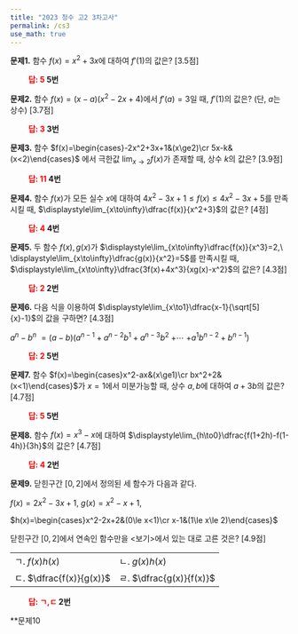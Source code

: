 ```yaml
---
title: "2023 청수 고2 3차고사"
permalink: /cs3
use_math: true
---
```

**문제1.** 함수 $f(x)=x^2+3x$에 대하여 $f'(1)$의 값은? [3.5점]

**<span style="color: red;">$\qquad$답: $5$ </span>5번**

**문제2.** 함수 $f(x)=(x-a)(x^2-2x+4)$에서 $f'(a)=3$일 때, $f'(1)$의 값은? (단, $a$는 상수) [3.7점]

**<span style="color: red;">$\qquad$답: $3$ </span>3번**

**문제3.** 함수 $f(x)=\begin{cases}-2x^2+3x+1&(x\ge2)\cr 5x-k&(x<2)\end{cases}$ 에서 극한값 $\displaystyle\lim_{x\to2}f(x)$가 존재할 때, 상수 $k$의 값은? [3.9점]

**<span style="color: red;">$\qquad$답: $11$ </span>4번**

**문제4.** 함수 $f(x)$가 모든 실수 $x$에 대하여 $4x^2-3x+1\le f(x)\le 4x^2-3x+5$를 만족시킬 때, $\displaystyle\lim_{x\to\infty}\dfrac{f(x)}{x^2+3}$의 값은? [4점]

**<span style="color: red;">$\qquad$답: $4$ </span>4번**

**문제5.** 두 함수 $f(x), g(x)$가 $\displaystyle\lim_{x\to\infty}\dfrac{f(x)}{x^3}=2,\ \displaystyle\lim_{x\to\infty}\dfrac{g(x)}{x^2}=5$를 만족시킬 때, $\displaystyle\lim_{x\to\infty}\dfrac{3f(x)+4x^3}{xg(x)-x^2}$의 값은? [4.3점]

**<span style="color: red;">$\qquad$답: $2$ </span>2번**

**문제6.** 다음 식을 이용하여 $\displaystyle\lim_{x\to1}\dfrac{x-1}{\sqrt[5]{x}-1}$의 값을 구하면? [4.3점]

$a^n-b^n$ $=(a-b)(a^{n-1}+a^{n-2}b^1+a^{n-3}b^2$ $+\cdots$ $+a^1b^{n-2}+b^{n-1})$

**<span style="color: red;">$\qquad$답: $2$ </span>5번**

**문제7.** 함수 $f(x)=\begin{cases}x^2-ax&(x\ge1)\cr bx^2+2&(x<1)\end{cases}$가 $x=1$에서 미분가능할 때, 상수 $a, b$에 대하여 $a+3b$의 값은? [4.7점]

**<span style="color: red;">$\qquad$답: $5$ </span>5번**

**문제8.** 함수 $f(x)=x^3-x$에 대하여 $\displaystyle\lim_{h\to0}\dfrac{f(1+2h)-f(1-4h)}{3h}$의 값은? [4.7점]

**<span style="color: red;">$\qquad$답: $4$ </span>2번**

**문제9.** 닫힌구간 $[0, 2]$에서 정의된 세 함수가 다음과 같다.

$f(x)=2x^2-3x+1$, $g(x)=x^2-x+1$,

$h(x)=\begin{cases}x^2-2x+2&(0\le x<1)\cr x-1&(1\le x\le 2)\end{cases}$

닫힌구간 $[0, 2]$에서 연속인 함수만을 $<$보기$>$에서 있는 대로 고른 것은? [4.9점]

| | |
|---|---|
|ㄱ. $f(x)h(x)$|ㄴ. $g(x)h(x)$|
|ㄷ. $\dfrac{f(x)}{g(x)}$|ㄹ. $\dfrac{g(x)}{f(x)}$ |

**<span style="color: red;">$\qquad$답: ㄱ,ㄷ</span> 2번**

**문제10


